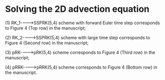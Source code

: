 # Solving the 2D advection equation

(1) RK_1---->SSPRK(5,4) scheme with forward Euler time step corresponds to Figure 4 (Top row) in the manuscript;

(2) RK_2---->SSPRK(5,4) scheme with large time step corresponds to Figure 4 (Second row) in the manuscript;

(3) pRK---->pRK(5,4) scheme corresponds to Figure 4 (Third row) in the manuscript;

(4) pRRK---->pRRK(5,4) scheme corresponds to Figure 4 (Bottom row) in the manuscript.
